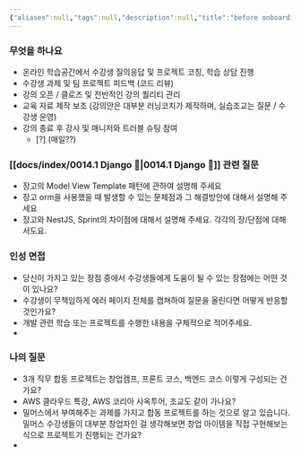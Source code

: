 ```yaml
---
{"aliases":null,"tags":null,"description":null,"title":"before onboarding {ozcodingschool}","created":"2024-03-11T14:33:44","updated":"2024-03-11T14:34:06","dg-publish":true,"permalink":"/docs/before onboarding {ozcodingschool}/","dgPassFrontmatter":true}
---
```



### 무엇을 하나요

- 온라인 학습공간에서 수강생 질의응답 및 프로젝트 코칭, 학습 상담 진행
- 수강생 과제 및 팀 프로젝트 피드백 (코드 리뷰)
- 강의 오픈 / 클로즈 및 전반적인 강의 퀄리티 관리
- 교육 자료 제작 보조 (강의안은 대부분 러닝코치가 제작하며, 실습조교는 질문 / 수강생 운영)
- 강의 종료 후 강사 및 매니저와 트러블 슈팅 참여 
	- [?] (매일??)

### [[docs/index/0014.1 Django 🎈\|0014.1 Django 🎈]] 관련 질문

- 장고의 Model View Template 패턴에 관하여 설명해 주세요
- 장고 orm을 사용했을 때 발생할 수 있는 문제점과 그 해결방안에 대해서 설명해 주세요
- 장고와 NestJS, Sprint의 차이점에 대해서 설명해 주세요. 각각의 장/단점에 대해서도요.

### 인성 면접

- 당신이 가지고 있는 장점 중에서 수강생들에게 도움이 될 수 있는 장점에는 어떤 것이 있나요?
- 수강생이 무책임하게 에러 페이지 전체를 캡쳐하여 질문을 올린다면 어떻게 반응할 것인가요?
- 개발 관련 학습 또는 프로젝트를 수행한 내용을 구체적으로 적어주세요.
- 

### 나의 질문

- 3개 직무 합동 프로젝트는 창업캠프, 프론트 코스, 백엔드 코스 이렇게 구성되는 건가요?
- AWS 클라우드 특강, AWS 코리아 사옥투어, 조교도 같이 가나요?
- 밀머스에서 부여해주는 과제를 가지고 합동 프로젝트를 하는 것으로 알고 있습니다. 밀머스 수강생들이 대부분 창업자인 걸 생각해보면 창업 아이템을 직접 구현해보는 식으로 프로젝트가 진행되는 건가요?
- 
